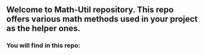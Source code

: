 ## Welcome to Math-Util repository. This repo offers various math methods used in your project as the helper ones.

### You will find in this repo:
